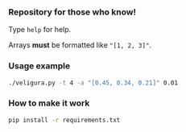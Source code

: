 ### Repository for those who know!

Type `help` for help.

Arrays **must** be formatted like `"[1, 2, 3]"`.

### Usage example

```bash
./veligura.py -t 4 -a "[0.45, 0.34, 0.21]" 0.01
```

### How to make it work

```bash
pip install -r requirements.txt
```
